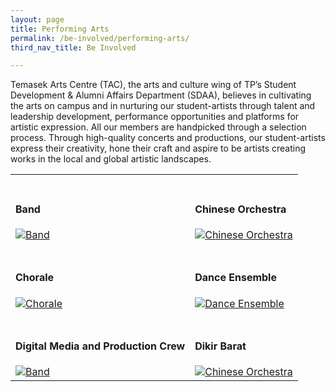```yaml
---
layout: page
title: Performing Arts
permalink: /be-involved/performing-arts/
third_nav_title: Be Involved

---
```


Temasek Arts Centre (TAC), the arts and culture wing of TP’s Student Development & Alumni Affairs Department (SDAA), believes in cultivating the arts on campus and in nurturing our student-artists through talent and leadership development, performance opportunities and platforms for artistic expression. All our members are handpicked through a selection process. Through high-quality concerts and productions, our student-artists express their creativity, hone their craft and aspire to be artists creating works in the local and global artistic landscapes.

<div>
    <table>
        <tr>
            <td style="max-width:49%; vertical-align:bottom"><br><h4>Band</h4>
                <a href="{{site.baseurl}}/performing_arts/band/">
                    <image src="{{site.baseurl}}/images/CCA_band.jpg" style="display:block;margin-left:auto;margin-right:auto;" alt="Band">
                    </image>
                </a>
            </td>
            <td style="max-width:49%; vertical-align:bottom"><br><h4>Chinese Orchestra</h4>
                <a href="{{site.baseurl}}/performing_arts/chinese_orchestra/">
                    <image src="{{site.baseurl}}/images/CCA_chinese_orchestra.jpg" style="display:block;margin-left:auto;margin-right:auto;" alt="Chinese Orchestra">
                    </image>
                </a>
            </td>
        </tr>
        <tr>
            <td style="max-width:49%; vertical-align:bottom"><br><h4>Chorale</h4>
                <a href="{{site.baseurl}}/performing_arts/chorale/">
                    <image src="{{site.baseurl}}/images/CCA_chorale.jpg" style="display:block;margin-left:auto;margin-right:auto;" alt="Chorale">
                    </image>
                </a>
            </td>
            <td style="max-width:49%; vertical-align:bottom"><br><h4>Dance Ensemble</h4>
                <a href="{{site.baseurl}}/performing_arts/dance_ensemble/">
                    <image src="{{site.baseurl}}/images/CCA_dance_ensemble.jpg" style="display:block;margin-left:auto;margin-right:auto;" alt="Dance Ensemble">
                    </image>
                </a>
            </td>
        </tr>
        <tr>
            <td style="max-width:49%; vertical-align:bottom"><br><h4>Digital Media and Production Crew</h4>
                <a href="{{site.baseurl}}/performing_arts/band/">
                    <image src="{{site.baseurl}}/images/CCA_digital_media.jpg" style="display:block;margin-left:auto;margin-right:auto;" alt="Band">
                    </image>
                </a>
            </td>
            <td style="max-width:49%; vertical-align:bottom"><br><h4>Dikir Barat</h4>
                <a href="{{site.baseurl}}/performing_arts/band/">
                    <image src="{{site.baseurl}}/images/CCA_dikir_barat.jpg" style="display:block;margin-left:auto;margin-right:auto;" alt="Chinese Orchestra">
                    </image>
                </a>
            </td>
        </tr>
    </table>
</div>
